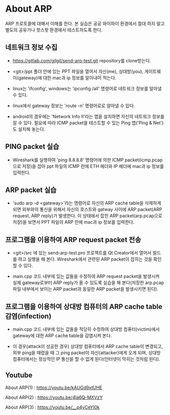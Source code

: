 About ARP
===

ARP 프로토콜에 대해서 이해를 한다. 본 실습은 공공 와이파이 환경에서 절대 하지 말고 별도의 공유기나 핫스팟 환경에서 테스트하도록 한다.

## 네트워크 정보 수집

* https://gitlab.com/gilgil/send-arp-test.git repository를 clone받는다.

* \<git\>/ppt 폴더 안에 있는 PPT 파일을 열어서 자신(me), 상대방(you), 게이트웨이(gateway)에 대한 mac과 ip 정보를 알아내어 적는다.

* linux는 'ifconfig', windows는 'ipconfig /all' 명령어로 네트워크 정보를 알아낼 수 있다.

* linux에서 gateway 정보는 'route -n' 명령어로로 알아낼 수 있다.

* android의 경우에는 'Network Info II'라는 앱을 설치하면 자신의 네트워크 정보를 알 수 있다. 필요에 따라 ICMP packet을 테스트할 수 있는 Ping 앱('Ping & Net')도 설치해 놓는다.


## PING packet 실습

* Wireshark를 실행하여 'ping 8.8.8.8' 명령어에 의한 ICMP packet(icmp.pcap으로 저장)을 잡아 ppt 파일의 ICMP 란에 ETH 헤더와 IP 헤더에 mac과 ip 정보를 입력한다.

## ARP packet 실습

* 'sudo arp -d \<gateway\>'라는 명령어로 자신의 ARP cache table을 삭제하게 되면 외부와의 통신을 위해서 자신의 호스트와 gatway 사이에 ARP packet(ARP request, ARP reply)가 발생한다. 이 상태에서 잡힌 ARP packet(arp.pcap으로 저장)을 보면서 PPT 파일의 ARP 란에 mac과 ip 정보를 입력한다.

## 프로그램을 이용하여 ARP request packet 전송

* \<git\>/src 에 있는 send-arp-test.pro 프로젝트를 Qt Creator에서 열어서 빌드를 하고 실행을 해 본다. Wireshark에서 관련된 ARP packet이 잡히는 것을 확인할 수 있다.

* main.cpp 코드 내부에 있는 값들을 수정하여 ARP request packet을 발생시켜 실제 gateway로부터 ARP reply가 올 수 있도록 실습을 해 본다(저장한 arp.pcap 파일 내부에서 보이는 ARP packet과 동일한 ARP packet을 발생시키면 된다).

## 프로그램을 이용하여 상대방 컴퓨터의 ARP cache table 감염(infection)

* main.cpp 코드 내부에 있는 값들을 적당히 수정하여 상대방 컴퓨터(victim)에서 gateway에 대한 ARP cache table을 감염시켜 본다.

* 이 경우(attack이 성공한 경우) 상대방 컴퓨터에서 ARP cache table이 변경되고, 외부 ping을 때렸을 때 그 ping packet이 자신(attacker)에게 오게 되며, 상대방 컴퓨터에서는 정상적인 IP 통신을 할 수 없게 된다(인터넷이 막히는 것처럼 된다).

## Youtube
About ARP(1) : https://youtu.be/kAUGd9xtUHE

About ARP(2) : https://youtu.be/4Ia6Q-MXVzY

About ARP(3) : https://youtu.be/__p4yCeYI0k

